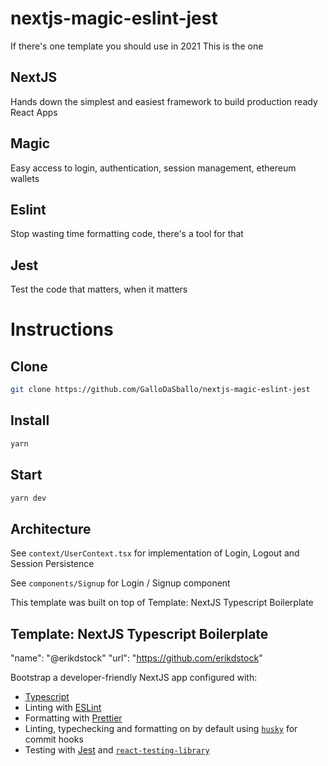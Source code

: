 # nextjs-magic-eslint-jest
If there's one template you should use in 2021
This is the one

## NextJS
Hands down the simplest and easiest framework to build production ready React Apps

## Magic
Easy access to login, authentication, session management, ethereum wallets

## Eslint
Stop wasting time formatting code, there's a tool for that

## Jest
Test the code that matters, when it matters


# Instructions

## Clone 

```bash
git clone https://github.com/GalloDaSballo/nextjs-magic-eslint-jest
```

## Install

```bash
yarn
```

## Start

```bash
yarn dev
```

## Architecture
See `context/UserContext.tsx` for implementation of Login, Logout and Session Persistence

See `components/Signup` for Login / Signup component


This template was built on top of Template: NextJS Typescript Boilerplate

## Template: NextJS Typescript Boilerplate

"name": "@erikdstock"
"url": "https://github.com/erikdstock"

Bootstrap a developer-friendly NextJS app configured with:

-   [Typescript](https://www.typescriptlang.org/)
-   Linting with [ESLint](https://eslint.org/)
-   Formatting with [Prettier](https://prettier.io/)
-   Linting, typechecking and formatting on by default using [`husky`](https://github.com/typicode/husky) for commit hooks
-   Testing with [Jest](https://jestjs.io/) and [`react-testing-library`](https://testing-library.com/docs/react-testing-library/intro)
